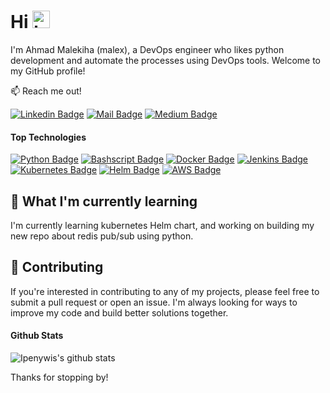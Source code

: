# Hi  <img src="https://user-images.githubusercontent.com/1303154/88677602-1635ba80-d120-11ea-84d8-d263ba5fc3c0.gif" width="28px" height="28px" alt="hi">

I'm Ahmad Malekiha (malex), a DevOps engineer who likes python development and automate the processes using DevOps tools. Welcome to my GitHub profile!


:mailbox: Reach me out!

[![Linkedin Badge](https://img.shields.io/badge/-ahmadmalekiha-0e76a8?style=flat&labelColor=0e76a8&logo=linkedin&logoColor=white)](https://www.linkedin.com/in/ahmad-malekiha/) [![Mail Badge](https://img.shields.io/badge/-ahmadmalekiha-c0392b?style=flat&labelColor=c0392b&logo=gmail&logoColor=white)](mailto:ahmadmalekiha@gmail.com) [![Medium Badge](https://img.shields.io/badge/-ahmadmalekiha-212A3E?style=flat&labelColor=white&logo=medium&logoColor=black)](https://medium.com/@ahmadmalekiha)

#### Top Technologies

<!-- TODO: Make technologies links takes you to repositories -->

[![Python Badge](https://img.shields.io/badge/-Python-3776AB?logo=python&logoColor=white&style=for-the-badge)](#) [![Bashscript Badge](https://img.shields.io/badge/-Bash-4EAA25?logo=gnu-bash&logoColor=white&style=for-the-badge)](#) [![Docker Badge](https://img.shields.io/badge/-Docker-1ca0f1?style=for-the-badge&labelColor=1ca0f1&logo=docker&logoColor=white)](#) [![Jenkins Badge](https://img.shields.io/badge/-Jenkins-D24939?logo=jenkins&logoColor=white&style=for-the-badge)](#) [![Kubernetes Badge](https://img.shields.io/badge/-Kubernetes-326CE5?logo=kubernetes&logoColor=white&style=for-the-badge)](#) [![Helm Badge](https://img.shields.io/badge/-Helm-277A9F?logo=helm&logoColor=white&style=for-the-badge)](#) [![AWS Badge](https://img.shields.io/badge/-Amazon%20AWS-232F3E?logo=amazon-aws&logoColor=white&style=for-the-badge)](#)

<!--
## 💻 My top projects

- [Project 1](link) - A brief description of the project and what it does.
- [Project 2](link) - A brief description of the project and what it does.
- [Project 3](link) - A brief description of the project and what it does.
 --->

## 🌱 What I'm currently learning

I'm currently learning kubernetes Helm chart, and working on building my new repo about redis pub/sub using python.

<!--
## 🔭 What I'm working on

I'm currently working on [Your current project], which is [Brief project description].
-->

## 🤝 Contributing

If you're interested in contributing to any of my projects, please feel free to submit a pull request or open an issue. I'm always looking for ways to improve my code and build better solutions together.

#### Github Stats

![Ipenywis's github stats](https://github-readme-stats.vercel.app/api?username=a-malex&count_private=true&theme=tokyonight&hide=contribs,prs)


Thanks for stopping by!